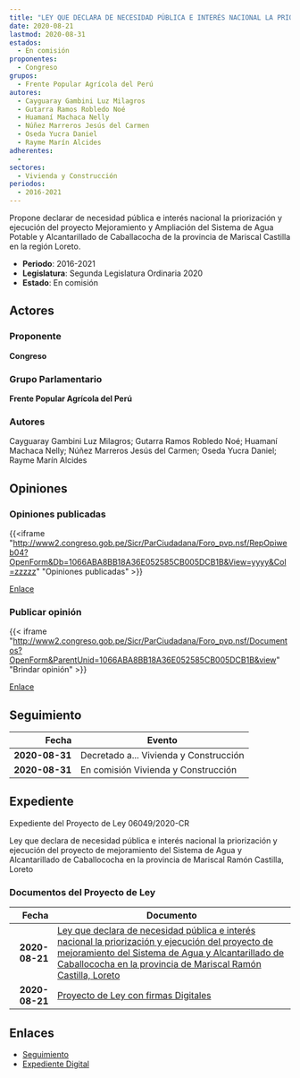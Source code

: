 ```yaml
---
title: "LEY QUE DECLARA DE NECESIDAD PÚBLICA E INTERÉS NACIONAL LA PRIORIZACIÓN Y EJECUCIÓN DEL PROYECTO DE MEJORAMIENTO DEL SISTEMA DE AGUA Y ALCANTARILLADO DE CABALLACOCHA EN LA PROVINCIA MARISCAL RAMÓN CASTILLA DE LORETO"
date: 2020-08-21
lastmod: 2020-08-31
estados: 
  - En comisión
proponentes: 
  - Congreso
grupos: 
  - Frente Popular Agrícola del Perú
autores: 
  - Cayguaray Gambini Luz Milagros
  - Gutarra Ramos Robledo Noé
  - Huamaní Machaca Nelly
  - Núñez Marreros Jesús del Carmen
  - Oseda Yucra Daniel
  - Rayme Marín Alcides
adherentes: 
  - 
sectores: 
  - Vivienda y Construcción
periodos: 
  - 2016-2021
---
```


Propone declarar de necesidad pública e interés nacional la priorización y ejecución del proyecto Mejoramiento y Ampliación del Sistema de Agua Potable y Alcantarillado de Caballacocha de la provincia de Mariscal Castilla en la región Loreto.

- **Periodo**: 2016-2021
- **Legislatura**: Segunda Legislatura Ordinaria 2020
- **Estado**: En comisión

## Actores

### Proponente

**Congreso**

### Grupo Parlamentario

**Frente Popular Agrícola del Perú**

### Autores

Cayguaray Gambini Luz Milagros; Gutarra Ramos Robledo Noé; Huamaní Machaca Nelly; Núñez Marreros Jesús del Carmen; Oseda Yucra Daniel; Rayme Marín Alcides


## Opiniones

### Opiniones publicadas

{{<iframe "http://www2.congreso.gob.pe/Sicr/ParCiudadana/Foro_pvp.nsf/RepOpiweb04?OpenForm&Db=1066ABA8BB18A36E052585CB005DCB1B&View=yyyy&Col=zzzzz" "Opiniones publicadas" >}}

[Enlace](http://www2.congreso.gob.pe/Sicr/ParCiudadana/Foro_pvp.nsf/RepOpiweb04?OpenForm&Db=1066ABA8BB18A36E052585CB005DCB1B&View=yyyy&Col=zzzzz)
### Publicar opinión

{{< iframe "http://www2.congreso.gob.pe/Sicr/ParCiudadana/Foro_pvp.nsf/Documentos?OpenForm&ParentUnid=1066ABA8BB18A36E052585CB005DCB1B&view" "Brindar opinión" >}}

[Enlace](http://www2.congreso.gob.pe/Sicr/ParCiudadana/Foro_pvp.nsf/Documentos?OpenForm&ParentUnid=1066ABA8BB18A36E052585CB005DCB1B&view)

## Seguimiento

| Fecha | Evento |
|------:|--------|
| **2020-08-31** | Decretado a... Vivienda y Construcción|
| **2020-08-31** | En comisión Vivienda y Construcción|


## Expediente

Expediente del Proyecto de Ley 06049/2020-CR

Ley que declara de necesidad pública e interés nacional la priorización y ejecución del proyecto de mejoramiento del Sistema de Agua y Alcantarillado de Caballococha en la provincia de Mariscal Ramón Castilla, Loreto


### Documentos del Proyecto de Ley

| Fecha | Documento |
|------:|--------|
| **2020-08-21** | [Ley que declara de necesidad pública e interés nacional la priorización y ejecución del proyecto de mejoramiento del Sistema de Agua y Alcantarillado de Caballococha en la provincia de Mariscal Ramón Castilla, Loreto](http://www.leyes.congreso.gob.pe/Documentos/2016_2021/Proyectos_de_Ley_y_de_Resoluciones_Legislativas/PL06049-20200821.pdf) |
| **2020-08-21** | [Proyecto de Ley con firmas Digitales](http://www.leyes.congreso.gob.pe/Documentos/2016_2021/Proyectos_de_Ley_y_de_Resoluciones_Legislativas/Proyectos_Firmas_digitales/PL06049.pdf) |

## Enlaces 

- [Seguimiento](http://www2.congreso.gob.pe/Sicr/TraDocEstProc/CLProLey2016.nsf/f7fff46988ca05b1052578e100829cc7/fb9c49a8b34c2cf3052585cb00694f91?OpenDocument)
- [Expediente Digital](http://www2.congreso.gob.pe/Sicr/TraDocEstProc/CLProLey2016.nsf/f7fff46988ca05b1052578e100829cc7/fb9c49a8b34c2cf3052585cb00694f91?OpenDocument&Click=05257FB7005EB655.eb71d0cf91d8294e05256cdf006b5706/$Body/0.1C6C)

